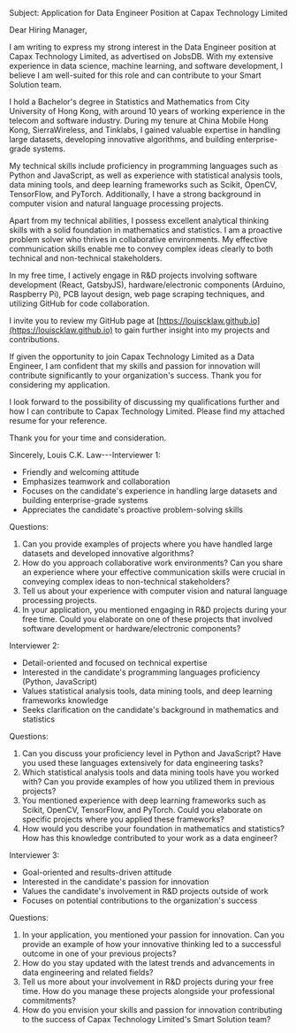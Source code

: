 Subject: Application for Data Engineer Position at Capax Technology Limited

Dear Hiring Manager,

I am writing to express my strong interest in the Data Engineer position at Capax Technology Limited, as advertised on JobsDB. With my extensive experience in data science, machine learning, and software development, I believe I am well-suited for this role and can contribute to your Smart Solution team.

I hold a Bachelor's degree in Statistics and Mathematics from City University of Hong Kong, with around 10 years of working experience in the telecom and software industry. During my tenure at China Mobile Hong Kong, SierraWireless, and Tinklabs, I gained valuable expertise in handling large datasets, developing innovative algorithms, and building enterprise-grade systems.

My technical skills include proficiency in programming languages such as Python and JavaScript, as well as experience with statistical analysis tools, data mining tools, and deep learning frameworks such as Scikit, OpenCV, TensorFlow, and PyTorch. Additionally, I have a strong background in computer vision and natural language processing projects.

Apart from my technical abilities, I possess excellent analytical thinking skills with a solid foundation in mathematics and statistics. I am a proactive problem solver who thrives in collaborative environments. My effective communication skills enable me to convey complex ideas clearly to both technical and non-technical stakeholders.

In my free time, I actively engage in R&D projects involving software development (React, GatsbyJS), hardware/electronic components (Arduino, Raspberry Pi), PCB layout design, web page scraping techniques, and utilizing GitHub for code collaboration.

I invite you to review my GitHub page at [https://louiscklaw.github.io](https://louiscklaw.github.io) to gain further insight into my projects and contributions.

If given the opportunity to join Capax Technology Limited as a Data Engineer, I am confident that my skills and passion for innovation will contribute significantly to your organization's success. Thank you for considering my application.

I look forward to the possibility of discussing my qualifications further and how I can contribute to Capax Technology Limited. Please find my attached resume for your reference.

Thank you for your time and consideration.

Sincerely,
Louis C.K. Law---Interviewer 1:
- Friendly and welcoming attitude
- Emphasizes teamwork and collaboration
- Focuses on the candidate's experience in handling large datasets and building enterprise-grade systems
- Appreciates the candidate's proactive problem-solving skills

Questions:
1. Can you provide examples of projects where you have handled large datasets and developed innovative algorithms?
2. How do you approach collaborative work environments? Can you share an experience where your effective communication skills were crucial in conveying complex ideas to non-technical stakeholders?
3. Tell us about your experience with computer vision and natural language processing projects.
4. In your application, you mentioned engaging in R&D projects during your free time. Could you elaborate on one of these projects that involved software development or hardware/electronic components?

Interviewer 2:
- Detail-oriented and focused on technical expertise
- Interested in the candidate's programming languages proficiency (Python, JavaScript)
- Values statistical analysis tools, data mining tools, and deep learning frameworks knowledge
- Seeks clarification on the candidate's background in mathematics and statistics

Questions:
1. Can you discuss your proficiency level in Python and JavaScript? Have you used these languages extensively for data engineering tasks?
2. Which statistical analysis tools and data mining tools have you worked with? Can you provide examples of how you utilized them in previous projects?
3. You mentioned experience with deep learning frameworks such as Scikit, OpenCV, TensorFlow, and PyTorch. Could you elaborate on specific projects where you applied these frameworks?
4. How would you describe your foundation in mathematics and statistics? How has this knowledge contributed to your work as a data engineer?

Interviewer 3:
- Goal-oriented and results-driven attitude
- Interested in the candidate's passion for innovation
- Values the candidate's involvement in R&D projects outside of work
- Focuses on potential contributions to the organization's success

Questions:
1. In your application, you mentioned your passion for innovation. Can you provide an example of how your innovative thinking led to a successful outcome in one of your previous projects?
2. How do you stay updated with the latest trends and advancements in data engineering and related fields?
3. Tell us more about your involvement in R&D projects during your free time. How do you manage these projects alongside your professional commitments?
4. How do you envision your skills and passion for innovation contributing to the success of Capax Technology Limited's Smart Solution team?